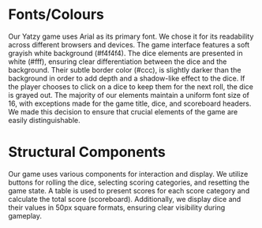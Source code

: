 # Fonts/Colours

Our Yatzy game uses Arial as its primary font. We chose it for its readability across different browsers and devices. The game interface features a soft grayish white background (#f4f4f4). The dice elements are presented in white (#fff), ensuring clear differentiation between the dice and the background. Their subtle border color (#ccc), is slightly darker than the background in order to add depth and a shadow-like effect to the dice. If the player chooses to click on a dice to keep them for the next roll, the dice is grayed out. The majority of our elements maintain a uniform font size of 16, with exceptions made for the game title, dice, and scoreboard headers. We made this decision to ensure that crucial elements of the game are easily distinguishable.

# Structural Components

Our game uses various components for interaction and display. We utilize buttons for rolling the dice, selecting scoring categories, and resetting the game state. A table is used to present scores for each score category and calculate the total score (scoreboard). Additionally, we display dice and their values in 50px square formats, ensuring clear visibility during gameplay.

